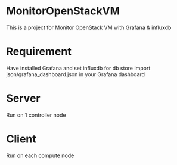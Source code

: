 # MonitorOpenStackVM
This is a project for Monitor OpenStack VM with Grafana & influxdb
# Requirement #
Have installed Grafana and set influxdb for db store
Import json/grafana_dashboard.json in your Grafana dashboard
# Server 
Run on 1 controller node
# Client
Run on each compute node
